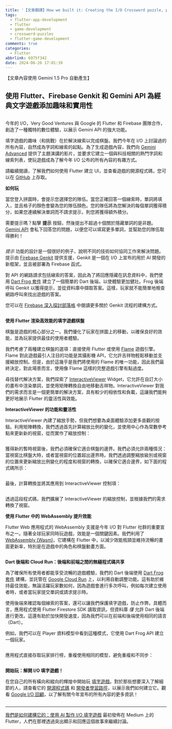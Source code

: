```yaml
---
title: '【文章翻譯】How we built it: Creating the I/O Crossword puzzle, powered by AI'
tags:
  - flutter-app-development
  - flutter
  - game-development
  - crossword-puzzles
  - flutter-game-development
comments: true
categories:
  - Flutter
abbrlink: 6975f342
date: 2024-06-26 17:01:39
---
```


【文章內容使用 Gemini 1.5 Pro 自動產生】

## 使用 Flutter、Firebase Genkit 和 Gemini API 為經典文字遊戲添加趣味和實用性

<figure>
<img alt="" src="https://cdn-images-1.medium.com/max/1024/0*4ylubp836_tc4Nni" />
</figure>

今年的 I/O，Very Good Ventures 與 Google 的 Flutter 和 Firebase 團隊合作，創造了一種獨特的數位體驗，以展示 Gemini API 的強大功能。

填字遊戲的趣味（和挑戰）在於解決線索以完成棋盤。我們今年在 I/O 上討論過的所有內容，自然成為字詞和線索的起點。為了生成遊戲內容，我們向 [Gemini Advanced](https://gemini.google.com/) 提供了主題演講的影片，並要求它建立一個與科技相關的熱門字詞和線索列表，使玩遊戲成為了解今年 I/O 公布的所有內容的有趣方式。

請繼續閱讀，了解我們如何使用 Flutter 建立 UI，並查看遊戲的開源程式碼，您可以在 [GitHub](https://github.com/VGVentures/io_crossword) 上存取。

**如何玩**

當您登入拼圖時，會提示您選擇您的隊伍。當您正確回答一個線索時，單詞將填入，並且格子的顏色會變為您的隊伍顏色。您的隊伍將為您解決的每個單詞獲得積分，如果您連續解決單詞而不請求提示，則您將獲得額外積分。

需要提示嗎？點擊 **提示** 按鈕，然後提出不超過十個關於隱藏單詞的是非題。[Gemini API](https://ai.google.dev/) 會私下回答您的問題，以便您可以填寫更多單詞，並幫助您的隊伍取得勝利！

<figure>
<img alt="" src="https://cdn-images-1.medium.com/max/1024/0*1aAyHb71XpChgH6R" />
</figure>

*提示* 功能的設計是一個很好的例子，說明不同的技術如何協同工作來解決問題。提示由 [Firebase Genkit](https://firebase.google.com/docs/genkit) 提供支援，Genkit 是一個在 I/O 上宣布的用於 AI 開發的新框架，並且被部署為 Firebase 函式。

對 API 的網路請求包括線索的答案，因此為了將回應隱藏在訊息資料中，我們使用 [Dart Frog 套件](https://pub.dev/packages/dart_frog) 建立了一個簡單的 Dart 後端，以使體驗更加健壯。Frog 後端呼叫 Genkit 以獲得提示，並從資料庫中擷取答案。這樣，玩家就不能簡單地檢查網路呼叫來找出遊戲的答案。

您可以在 [Firebase 深入探討部落格](https://firebase.blog/posts/2024/06/ai-powered-crossword-genkit) 中閱讀更多關於 Genkit 流程的建構方式。

<figure>
<img alt="" src="https://cdn-images-1.medium.com/max/1024/0*5i_oBZnXJonFcLc5" />
</figure>

**使用 Flutter 渲染高效能的填字遊戲棋盤**

棋盤是遊戲的核心部分之一。我們優化了玩家在拼圖上的移動，以確保良好的效能，並為玩家提供最佳的使用者體驗。

我們考慮了兩種建立棋盤的選項：直接使用 Flutter 或使用 [Flame](https://flame-engine.org/) 遊戲引擎。Flame 對此遊戲最引人注目的功能是其攝影機 API，它允許吉祥物輕鬆移動並支援縮放控制。但是，由於這幾乎是我們將使用的 Flame 的唯一功能，因此我們最終決定，對此場景而言，使用像 Flame 這樣的完整遊戲引擎有點過度。

尋找替代解決方案，我們探索了 [InteractiveViewer](https://api.flutter.dev/flutter/widgets/InteractiveViewer-class.html) Widget，它允許在自訂大小的畫布中渲染單詞，並使用矩陣轉換自由地移動吉祥物。InteractiveViewer 對我們的需求而言是一個更簡單的解決方案，具有較少的相依性和負載，這讓我們能夠更好地展示 Flutter 的靈活性與效能。

**InteractiveViewer 的功能和靈活性**

InteractiveViewer 內建了縮放手勢，但我們想要為桌面體驗添加更多直觀的按鈕。利用矩陣轉換，我們透過首先計算縮放比例的變化，並使用中心作為常數參考點來更新新的視窗，從而實作了縮放控制：

<figure>
<img alt="" src="https://cdn-images-1.medium.com/max/1024/0*D0vBnIvT4TKXnRnG" />
</figure>

獲得新的暫時視窗後，我們必須確保它適合棋盤的邊界。我們必須允許兩種情況：當視窗比棋盤大時，或者當視窗的位置超出邊界時。我們透過調整縮放級別或視窗的位置來更新縮放比例變化的程度和視窗的轉換，以確保它適合邊界，如下面的程式碼所示：

<figure>
<img alt="" src="https://cdn-images-1.medium.com/max/1024/0*wpfH-WuFnd984LEW" />
</figure>

最後，計算轉換並將其應用到 InteractiveViewer 控制項：

<figure>
<img alt="" src="https://cdn-images-1.medium.com/max/1024/0*Sf93caUyyPq4OKKa" />
</figure>

透過這段程式碼，我們擴展了 InteractiveViewer 的縮放控制，並根據我們的需求轉換了視窗。

**使用 Flutter 中的 WebAssembly 提升效能**

Flutter Web 應用程式的 WebAssembly 支援是今年 I/O 對 Flutter 社群的重要宣布之一。隨著全球玩家同時玩遊戲，效能是一個關鍵因素。我們利用了 [WebAssembly (Wasm)](https://docs.flutter.dev/platform-integration/web/wasm)，它建構在 Flutter 中，以減少效能瓶頸並維持流暢的畫面更新率，特別是在遊戲中的角色和棋盤動畫方面。

<figure>
<img alt="" src="https://cdn-images-1.medium.com/max/719/0*Nyoq1GrKd0eFce-M" />
</figure>

**Dart 後端和 Cloud Run：後端和前端之間的無縫程式碼共享**

為了確保所有使用者都能享受流暢的遊戲體驗，我們的 Dart 後端使用 [Dart Frog 套件](https://pub.dev/packages/dart_frog) 建構，並託管在 [Google Cloud Run](https://dartfrog.vgv.dev/docs/deploy/google-cloud-run) 上，以利用自動調整功能。這有助於維持最佳效能，無論活躍玩家數如何，因為遊戲會進行多次呼叫，例如每次建立使用者時，或者當玩家提交單詞或請求提示時。

使用後端來確認每個線索的答案，還可以讓我們保護填字遊戲，防止作弊。具體而言，應用程式使用 Flutter Firestore SDK 讀取資訊，但資料庫 *僅* 允許 Dart 後端進行更改。這還有助於加快開發速度，因為我們可以在前端和後端使用相同的語言（Dart）。

例如，我們可以在 Player 資料模型中看到這種模式，它使用 Dart Frog API 建立一個玩家。

<figure>
<img alt="" src="https://cdn-images-1.medium.com/max/1024/0*s1G59HNBAWqoq0xt" />
</figure>

應用程式直接存取玩家排行榜，重複使用相同的模型，避免重複和不同步：

<figure>
<img alt="" src="https://cdn-images-1.medium.com/max/1024/0*538Moipv7JTPricT" />
</figure>

**開始玩：解開 I/O 填字遊戲！**

在您自己的所有橫向和縱向的輝煌中開始玩 [填字遊戲](https://crossword.withgoogle.com/)。對於那些想要深入了解細節的人，請查看它的 [開源程式碼](https://github.com/VGVentures/io_crossword) 和 [開發者學習路徑](https://developers.google.com/learn/pathways/solution-crossword)，以展示我們如何建立它。觀看 [Google I/O 回顧](https://www.youtube.com/watch?v=xKmEOXZsU_0)，以了解有關今年宣布的所有內容的更多資訊！

<img src="https://medium.com/_/stat?event=post.clientViewed&referrerSource=full_rss&postId=2210e39b04b9" width="1" height="1" alt=""><hr><p><a href="https://medium.com/flutter/how-we-built-it-creating-the-i-o-crossword-puzzle-powered-by-ai-2210e39b04b9">我們是如何建構它的：使用 AI 製作 I/O 填字遊戲</a> 最初發佈在 Medium 上的 Flutter，人們在那裡透過突出顯示和回應這個故事來繼續討論。</p>
